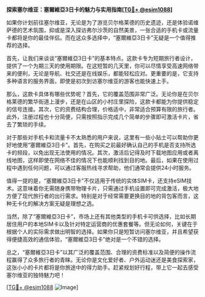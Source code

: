 **探索塞尔维亚：塞爾維亞3日卡的魅力与实用指南[[TG💪+ @esim1088](https://t.me/s/esim1088)]**

如果你计划前往塞尔维亚，无论是为了游览贝尔格莱德的历史遗迹，还是体验诺维萨德的艺术氛围，抑或是深入探访弗尔沙茨的自然美景，一张合适的手机卡或流量卡都将是你的最佳伴侣。而在这众多选择中，“塞爾維亞3日卡”无疑是一个值得推荐的选择。

首先，让我们来谈谈“塞爾維亞3日卡”的基本特点。这款卡专为短期旅行者设计，提供了一个为期三天的使用期限。在这短暂的几天里，你可以尽情享受高速网络带来的便利，无论是导航、社交还是在线娱乐，都能轻松应对。更重要的是，它支持多种语言的服务界面，即使是初次到访塞尔维亚的游客也能快速上手。

那么，这款卡具体有哪些优势呢？首先，它的覆盖范围非常广泛。无论你是在贝尔格莱德的繁华街道上漫步，还是在山区的小村庄里探险，这款卡都能为你提供稳定的信号连接。其次，它的资费结构合理，价格适中，非常适合预算有限的旅行者。此外，注册过程也十分简便，只需按照指示完成几个简单的步骤即可激活卡片，省去了繁琐的手续。

对于那些对手机卡和流量卡不太熟悉的用户来说，这里有一些小贴士可以帮助你更好地使用“塞爾維亞3日卡”。首先，在购买之前最好确认自己的手机是否支持所选卡的频段，以免出现无法使用的情况。其次，激活后记得及时下载地图应用或者离线地图，这样即使在网络不佳的情况下也能顺利找到目的地。最后，如果在使用过程中遇到任何问题，可以通过客服热线寻求帮助，他们通常会提供24小时服务。

值得一提的是，“塞爾維亞3日卡”不仅适用于传统的实体SIM卡，还支持eSIM技术。这意味着你无需随身携带物理卡片，只需通过手机设置即可完成激活，极大地方便了现代旅行者的出行需求。特别是对于经常需要更换目的地的背包客而言，这种无卡化的解决方案无疑是理想之选。

当然，除了“塞爾維亞3日卡”，市场上还有其他类型的手机卡可供选择，比如长期居住用户的本地SIM卡以及针对特定运营商的优惠套餐等。但无论如何，关键在于根据个人的实际需求做出明智的选择。如果你只是短暂访问塞尔维亚，并且希望获得便捷高效的通信体验，“塞爾維亞3日卡”绝对是一个不错的选择。

总之，“塞爾維亞3日卡”以其广泛的覆盖范围、合理的资费标准以及简便的操作流程赢得了众多旅行者的青睐。无论你是文化爱好者、户外运动迷还是美食探索家，这张小小的卡片都将是你旅途中的得力助手。赶紧规划好行程，带上它一起去感受塞尔维亚的独特魅力吧！

[[TG💪+ @esim1088](https://t.me/s/esim1088) ![Image](https://i.postimg.cc/4NQfJmqS/Snipaste-2025-05-13-00-14-12.png)]